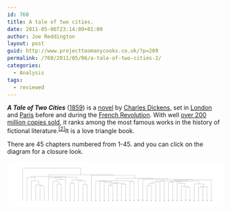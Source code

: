 ```yaml
---
id: 760
title: A tale of two cities.
date: 2011-05-06T23:14:09+01:00
author: Joe Reddington
layout: post
guid: http://www.projecttoomanycooks.co.uk/?p=209
permalink: /760/2011/05/06/a-tale-of-two-cities-2/
categories:
  - Analysis
tags:
  - reviewed
---
```

_**A Tale of Two Cities**_ ([1859](http://en.wikipedia.org/wiki/1859_in_literature "1859 in literature")) is a [novel](http://en.wikipedia.org/wiki/Novel "Novel") by [Charles Dickens](http://en.wikipedia.org/wiki/Charles_Dickens "Charles Dickens"), set in [London](http://en.wikipedia.org/wiki/London "London") and [Paris](http://en.wikipedia.org/wiki/Paris "Paris") before and during the [French Revolution](http://en.wikipedia.org/wiki/French_Revolution "French Revolution"). With well [over 200 million copies sold](http://en.wikipedia.org/wiki/List_of_best-selling_books "List of best-selling books"), it ranks among the most famous works in the history of fictional literature.<sup id="cite_ref-1"><a href="http://en.wikipedia.org/wiki/A_Tale_of_Two_Cities#cite_note-1">[2]</a></sup>It is a love triangle book.

There are 45 chapters numbered from 1-45. and you can click on the diagram for a closure look.

![Alt text](/assets/uploads/2011/05/Dendrogram-7.png)
